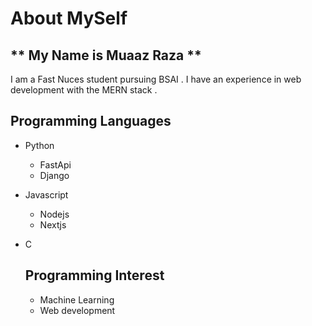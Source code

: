 # About MySelf

** My Name is Muaaz Raza **
---

I am a Fast Nuces student pursuing BSAI . I have an experience in web development with the MERN stack . 

## Programming Languages 
- Python
  - FastApi
  - Django
- Javascript
  - Nodejs
  - Nextjs
- C

  ## Programming Interest
  - Machine Learning
  - Web development

